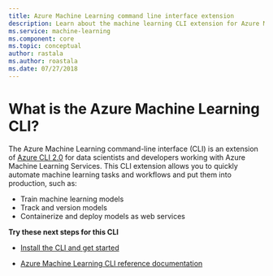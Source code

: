 ```yaml
---
title: Azure Machine Learning command line interface extension
description: Learn about the machine learning CLI extension for Azure Machine Learning. 
ms.service: machine-learning
ms.component: core
ms.topic: conceptual
author: rastala
ms.author: roastala
ms.date: 07/27/2018
---
```

# What is the Azure Machine Learning CLI?

The Azure Machine Learning command-line interface (CLI) is an extension of [Azure CLI 2.0](https://docs.microsoft.com/en-us/cli/azure/?view=azure-cli-latest) for data scientists and developers working with Azure Machine Learning Services. This CLI extension allows you to quickly automate machine learning tasks and workflows and put them into production, such as:
+ Train machine learning models
+ Track and version models
+ Containerize and deploy models as web services


**Try these next steps for this CLI**

+ [Install the CLI and get started](quickstart-set-up-in-cli.md)

+ [Azure Machine Learning CLI reference documentation]()
